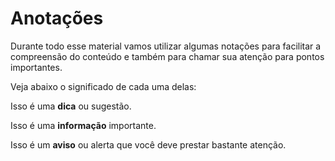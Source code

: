 # Anotações

Durante todo esse material vamos utilizar algumas notações para facilitar a compreensão do conteúdo e também para 
chamar sua atenção para pontos importantes.

Veja abaixo o significado de cada uma delas:

<tip>Isso é uma <b>dica</b> ou sugestão.</tip>

<note>Isso é uma <b>informação</b> importante.</note>

<warning>Isso é um <b>aviso</b> ou alerta que você deve prestar bastante atenção.</warning>